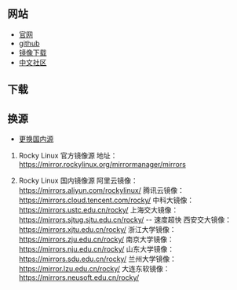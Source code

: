 
## 网站

- [官网](https://rockylinux.org/zh-CN)
- [github](https://github.com/rocky-linux)
- [镜像下载](https://rockylinux.org/zh-CN/download?arch=aarch64)
- [中文社区](https://www.rockylinux.cn/)

## 下载



## 换源

- [更换国内源](https://www.cnblogs.com/lwlnice/p/18262339)

1. Rocky Linux 官方镜像源
地址：https://mirror.rockylinux.org/mirrormanager/mirrors

2. Rocky Linux 国内镜像源
阿里云镜像：https://mirrors.aliyun.com/rockylinux/
腾讯云镜像：https://mirrors.cloud.tencent.com/rocky/
中科大镜像：https://mirrors.ustc.edu.cn/rocky/
上海交大镜像：https://mirrors.sjtug.sjtu.edu.cn/rocky/ -- 速度超快
西安交大镜像：https://mirrors.xjtu.edu.cn/rocky/
浙江大学镜像：https://mirrors.zju.edu.cn/rocky/
南京大学镜像：https://mirrors.nju.edu.cn/rocky/
山东大学镜像：https://mirrors.sdu.edu.cn/rocky/
兰州大学镜像：https://mirror.lzu.edu.cn/rocky/
大连东软镜像：https://mirrors.neusoft.edu.cn/rocky/

